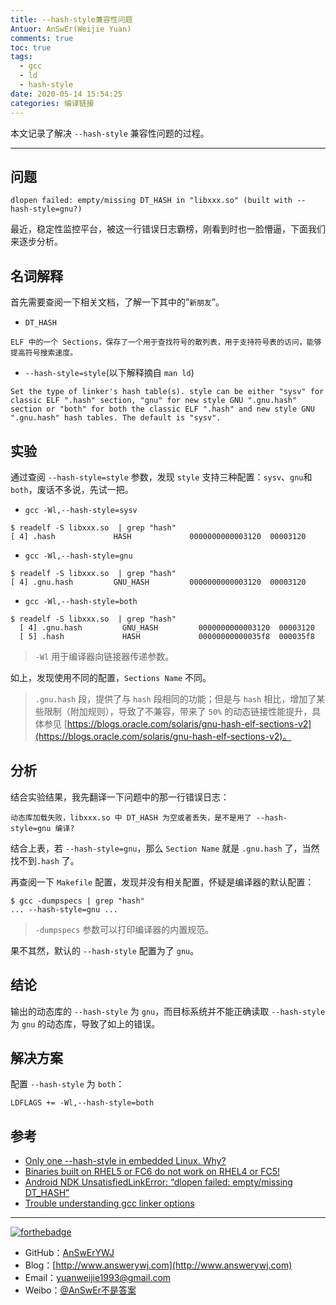 ```yaml
---
title: --hash-style兼容性问题
Antuor: AnSwEr(Weijie Yuan)
comments: true
toc: true
tags:
  - gcc
  - ld
  - hash-style
date: 2020-05-14 15:54:25
categories: 编译链接
---
```


本文记录了解决 `--hash-style` 兼容性问题的过程。

-----
<!--more-->

## 问题
```
dlopen failed: empty/missing DT_HASH in "libxxx.so" (built with --hash-style=gnu?)
```
最近，稳定性监控平台，被这一行错误日志霸榜，刚看到时也一脸懵逼，下面我们来逐步分析。

## 名词解释
首先需要查阅一下相关文档，了解一下其中的”`新朋友`”。

- `DT_HASH`
```
ELF 中的一个 Sections，保存了一个用于查找符号的散列表，用于支持符号表的访问，能够提高符号搜索速度。
```

- `--hash-style=style`(以下解释摘自 `man ld`)
```
Set the type of linker's hash table(s). style can be either "sysv" for classic ELF ".hash" section, "gnu" for new style GNU ".gnu.hash" section or "both" for both the classic ELF ".hash" and new style GNU ".gnu.hash" hash tables. The default is "sysv".
```

## 实验
通过查阅 `--hash-style=style` 参数，发现 `style` 支持三种配置：`sysv`、`gnu`和`both`，废话不多说，先试一把。

- `gcc -Wl,--hash-style=sysv`
```
$ readelf -S libxxx.so  | grep "hash"
[ 4] .hash             HASH             0000000000003120  00003120
```

- `gcc -Wl,--hash-style=gnu`
```
$ readelf -S libxxx.so  | grep "hash"
[ 4] .gnu.hash         GNU_HASH         0000000000003120  00003120
```

- `gcc -Wl,--hash-style=both`
```
$ readelf -S libxxx.so  | grep "hash"
  [ 4] .gnu.hash         GNU_HASH         0000000000003120  00003120
  [ 5] .hash             HASH             00000000000035f8  000035f8
```

> `-Wl` 用于编译器向链接器传递参数。  
  
如上，发现使用不同的配置，`Sections Name` 不同。

> `.gnu.hash` 段​，提​供了​与 `hash` 段​相​同​的​功​能​；但​是与 `hash` 相比，增加了某些限制（附加规则），​导致了不兼容，带​来​了​ `50%` 的​动​态​链​接​性​能​提​升​，具体参见 [https://blogs.oracle.com/solaris/gnu-hash-elf-sections-v2](https://blogs.oracle.com/solaris/gnu-hash-elf-sections-v2)。

## 分析
结合实验结果，我先翻译一下问题中的那一行错误日志：
```
动态库加载失败，libxxx.so 中 DT_HASH 为空或者丢失，是不是用了 --hash-style=gnu 编译?
```
结合上表，若 `--hash-style=gnu`，那么 `Section Name` 就是 `.gnu.hash` 了，当然找不到`.hash` 了。

再查阅一下 `Makefile` 配置，发现并没有相关配置，怀疑是编译器的默认配置：

```
$ gcc -dumpspecs | grep "hash"
... --hash-style=gnu ...
```

> `-dumpspecs` 参数可以打印编译器的内置规范。

果不其然，默认的 `--hash-style` 配置为了 `gnu`。

## 结论
输出的动态库的 `--hash-style` 为 `gnu`，而目标系统并不能正确读取 `--hash-style` 为 `gnu` 的动态库，导致了如上的错误。

## 解决方案
配置 `--hash-style` 为 `both`：
```
LDFLAGS += -Wl,--hash-style=both
```

## 参考
- [Only one --hash-style in embedded Linux. Why?](https://stackoverflow.com/questions/11741816/only-one-hash-style-in-embedded-linux-why)
- [Binaries built on RHEL5 or FC6 do not work on RHEL4 or FC5!](https://sites.google.com/site/avinesh/binaryincompatibilitybetweenrhel4andrhel)
- [Android NDK UnsatisfiedLinkError: “dlopen failed: empty/missing DT_HASH”](https://stackoverflow.com/questions/28638809/android-ndk-unsatisfiedlinkerror-dlopen-failed-empty-missing-dt-hash)
- [Trouble understanding gcc linker options](https://stackoverflow.com/questions/42068271/trouble-understanding-gcc-linker-options)

-----

[![forthebadge](http://forthebadge.com/images/badges/ages-20-30.svg)](http://forthebadge.com)
- GitHub：[AnSwErYWJ](https://github.com/AnSwErYWJ)
- Blog：[http://www.answerywj.com](http://www.answerywj.com)
- Email：[yuanweijie1993@gmail.com](https://mail.google.com)
- Weibo：[@AnSwEr不是答案](http://weibo.com/1783591593)